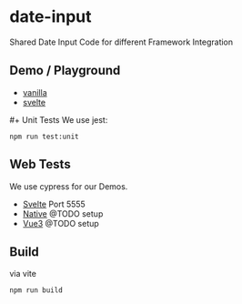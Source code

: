 # date-input
Shared Date Input Code for different Framework Integration

## Demo / Playground
- [vanilla](https://codepen.io/webdesignberlin/pen/xxXEXMq)
- [svelte](https://svelte.dev/repl/30d75419f4fb43cc844d709e75c95d4f)

#+ Unit Tests
We use jest:
```
npm run test:unit
```
## Web Tests
We use cypress for our Demos.
- [Svelte](demos/svelte) Port 5555
- [Native](demos/native) @TODO setup
- [Vue3](demos/vue) @TODO setup

## Build
via vite
```
npm run build
```

